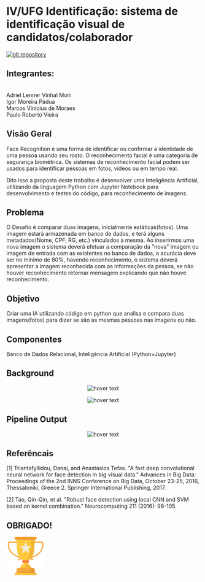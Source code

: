 # IV/UFG Identificação: sistema de identificação visual de candidatos/colaborador

[![git repository](https://github.com/ikatyang/emoji-cheat-sheet/workflows/Up%20to%20Date/badge.svg)](https://github.com/adrielmori/Grupo10-Dominios_de_Software)

## Integrantes:

<br>Adriel Lenner Vinhal Mori</br>
Igor Moreira Pádua
<br>Marcos Vinícius de Moraes</br>
Paulo Roberto Vieira

## Visão Geral
Face Recognition é uma forma de identificar ou confirmar a identidade de uma pessoa usando seu rosto. O reconhecimento facial é uma categoria de segurança biométrica. Os sistemas de reconhecimento facial podem ser usados para identificar pessoas em fotos, vídeos ou em tempo real.

Dito isso a proposta deste trabalho é desenvolver uma Inteligência Artificial, utilizando da linguagem Python com Jupyter Notebook para desenvolvimento e testes do código, para reconhecimento de imagens.

## Problema
O Desafio é comparar duas imagens, inicialmente estáticas(fotos). Uma imagem estará armazenada em banco de dados, e terá alguns metadados(Nome, CPF, RG, etc.) vínculados à mesma. Ao inserirmos uma nova imagem o sistema deverá efetuar a comparação da "nova" imagem ou imagem de entrada com as existentes no banco de dados, a acurácia deve ser no mínimo de 80%, havendo reconhecimento, o sistema deverá apresentar a imagem reconhecida com as informações da pessoa, se não houver reconhecimento retornar mensagem explicando que não houve reconhecimento.

## Objetivo
Criar uma IA utilizando código em python que analisa e compara duas imagens(fotos) para dizer se são as mesmas pessoas nas imagens ou não.

## Componentes
Banco de Dados Relacional, Inteligência Artificial (Python+Jupyter)

## Background

<p align="center">
  <img src="https://uploaddeimagens.com.br/images/004/365/658/original/WhatsApp_Image_2023-02-23_at_22.26.22.jpeg?1677203613" width="1000" title="hover text">
</p>

<p align="center">
  <img src="https://user-images.githubusercontent.com/40117861/221078734-366abd61-adfd-4716-ba47-2b4e281e54cd.jpg" width="750" title="hover text">
</p>

## Pipeline Output
<p align="center">
  <img src="https://user-images.githubusercontent.com/40117861/221073243-c0b26686-2c78-4b19-a633-42701d892c3d.gif" width="500" title="hover text">
</p>

## Referêncais

[1] Triantafyllidou, Danai, and Anastasios Tefas. "A fast deep convolutional neural network for face detection in big visual data." Advances in Big Data: Proceedings of the 2nd INNS Conference on Big Data, October 23-25, 2016, Thessaloniki, Greece 2. Springer International Publishing, 2017.

[2] Tao, Qin-Qin, et al. "Robust face detection using local CNN and SVM based on kernel combination." Neurocomputing 211 (2016): 98-105.

## OBRIGADO!

![Parabéns!](https://raw.githubusercontent.com/devsuperior/bds-assets/main/img/trophy.png)
